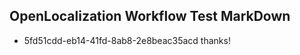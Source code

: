 ## OpenLocalization Workflow Test MarkDown
* 5fd51cdd-eb14-41fd-8ab8-2e8beac35acd thanks!

<!--HONumber=Aug16_HO4-->


